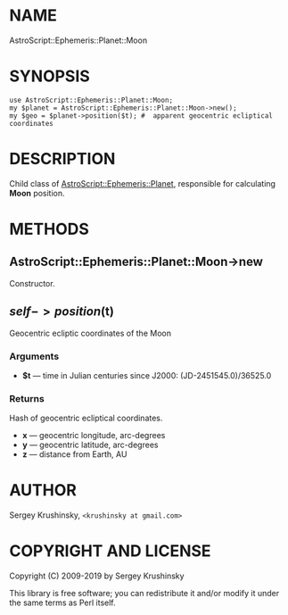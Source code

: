 # NAME

AstroScript::Ephemeris::Planet::Moon

# SYNOPSIS

    use AstroScript::Ephemeris::Planet::Moon;
    my $planet = AstroScript::Ephemeris::Planet::Moon->new();
    my $geo = $planet->position($t); #  apparent geocentric ecliptical coordinates

# DESCRIPTION

Child class of [AstroScript::Ephemeris::Planet](https:/github.com/skrushinsky/astroscript/docs/AstroScript/Ephemeris/Planet.md), responsible for calculating
**Moon** position.

# METHODS

## AstroScript::Ephemeris::Planet::Moon->new

Constructor.

## $self->position($t)

Geocentric ecliptic coordinates of the Moon

### Arguments

- **$t** — time in Julian centuries since J2000: (JD-2451545.0)/36525.0

### Returns

Hash of geocentric ecliptical coordinates.

- **x** — geocentric longitude, arc-degrees
- **y** — geocentric latitude, arc-degrees
- **z** — distance from Earth, AU

# AUTHOR

Sergey Krushinsky, `<krushinsky at gmail.com>`

# COPYRIGHT AND LICENSE

Copyright (C) 2009-2019 by Sergey Krushinsky

This library is free software; you can redistribute it and/or modify
it under the same terms as Perl itself.